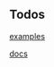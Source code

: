
## Todos

[examples](http://www.css88.com/doc/backbone/examples/todos/index.html)

[docs](http://www.css88.com/doc/backbone/docs/todos.html)